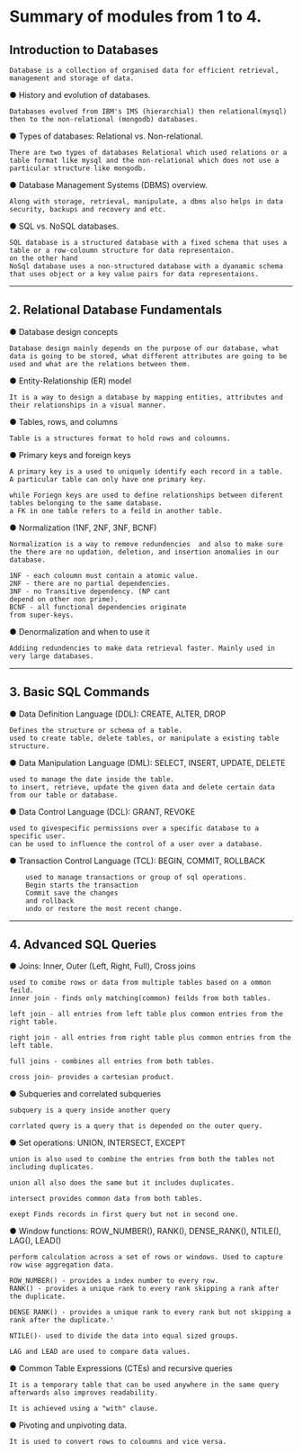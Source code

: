 # Summary of modules from 1 to 4.

## Introduction to Databases
    Database is a collection of organised data for efficient retrieval, management and storage of data.

● History and evolution of databases.
    
    Databases evolved from IBM's IMS (hierarchial) then relational(mysql) then to the non-relational (mongodb) databases.
    

● Types of databases: Relational vs. Non-relational. 

    There are two types of databases Relational which used relations or a table format like mysql and the non-relational which does not use a particular structure like mongodb.

● Database Management Systems (DBMS) overview.

    Along with storage, retrieval, manipulate, a dbms also helps in data security, backups and recovery and etc.
    

● SQL vs. NoSQL databases.

    SQL database is a structured database with a fixed schema that uses a table or a row-coloumn structure for data representaion.
    on the other hand 
    NoSql database uses a non-structured database with a dyanamic schema that uses object or a key value pairs for data representaions.

---
## 2. Relational Database Fundamentals

● Database design concepts
 
    Database design mainly depends on the purpose of our database, what data is going to be stored, what different attributes are going to be used and what are the relations between them.

● Entity-Relationship (ER) model
    
    It is a way to design a database by mapping entities, attributes and their relationships in a visual manner.

● Tables, rows, and columns

    Table is a structures format to hold rows and coloumns.

● Primary keys and foreign keys
    
    A primary key is a used to uniquely identify each record in a table.
    A particular table can only have one primary key.

    while Foriegn keys are used to define relationships between diferent tables belonging to the same database.
    a FK in one table refers to a feild in another table.

● Normalization (1NF, 2NF, 3NF, BCNF)

    Normalization is a way to remove redundencies  and also to make sure the there are no updation, deletion, and insertion anomalies in our database.

    1NF - each coloumn must contain a atomic value.
    2NF - there are no partial dependencies.
    3NF - no Transitive dependency. (NP cant
    depend on other non prime).
    BCNF - all functional dependencies originate
    from super-keys.

● Denormalization and when to use it
    
    Addiing redundencies to make data retrieval faster. Mainly used in very large databases.
---

## 3. Basic SQL Commands
● Data Definition Language (DDL): CREATE, ALTER, DROP
    
    Defines the structure or schema of a table.
    used to create table, delete tables, or manipulate a existing table structure.


● Data Manipulation Language (DML): SELECT, INSERT, UPDATE, DELETE
    
    used to manage the date inside the table.
    to insert, retrieve, update the given data and delete certain data from our table or database.

● Data Control Language (DCL): GRANT, REVOKE

    used to givespecific permissions over a specific database to a specific user.
    can be used to influence the control of a user over a database.

● Transaction Control Language (TCL): BEGIN, COMMIT, ROLLBACK

        used to manage transactions or group of sql operations.
        Begin starts the transaction
        Commit save the changes 
        and rollback 
        undo or restore the most recent change.

---


## 4. Advanced SQL Queries
● Joins: Inner, Outer (Left, Right, Full), Cross joins
    
    used to comibe rows or data from multiple tables based on a ommon feild.
    inner join - finds only matching(common) feilds from both tables.

    left join - all entries from left table plus common entries from the right table.

    right join - all entries from right table plus common entries from the left table.

    full joins - combines all entries from both tables.

    cross join- provides a cartesian product.
    
● Subqueries and correlated subqueries

    subquery is a query inside another query

    corrlated query is a query that is depended on the outer query.


● Set operations: UNION, INTERSECT, EXCEPT

    union is also used to combine the entries from both the tables not including duplicates.

    union all also does the same but it includes duplicates.

    intersect provides common data from both tables.

    exept Finds records in first query but not in second one.

● Window functions: ROW_NUMBER(), RANK(), DENSE_RANK(), NTILE(), LAG(),
LEAD()

    perform calculation across a set of rows or windows. Used to capture row wise aggregation data. 

    ROW_NUMBER() - provides a index number to every row.
    RANK() - provides a unique rank to every rank skipping a rank after the duplicate.

    DENSE RANK() - provides a unique rank to every rank but not skipping a rank after the duplicate.'

    NTILE()- used to divide the data into equal sized groups.

    LAG and LEAD are used to compare data values.



● Common Table Expressions (CTEs) and recursive queries

    It is a temporary table that can be used anywhere in the same query afterwards also improves readability.

    It is achieved using a "with" clause.

● Pivoting and unpivoting data.

    It is used to convert rows to coloumns and vice versa.
